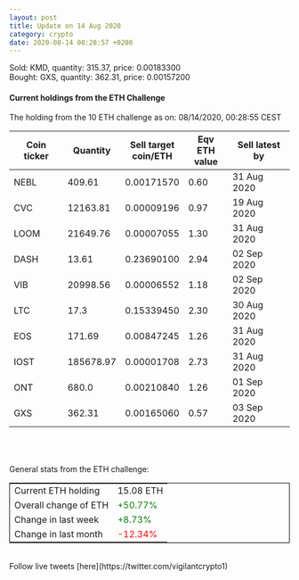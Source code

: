 ```yaml
---
layout: post
title: Update on 14 Aug 2020
category: crypto
date: 2020-08-14 00:28:57 +0200
---
```

<!-- Global site tag (gtag.js) - Google Analytics -->
<script async src="https://www.googletagmanager.com/gtag/js?id=UA-103831149-5"></script>
<script>
  window.dataLayer = window.dataLayer || [];
  function gtag(){dataLayer.push(arguments);}
  gtag('js', new Date());

  gtag('config', 'UA-103831149-5');
</script>
Sold: KMD, quantity:       315.37, price:   0.00183300<br>Bought: GXS, quantity:       362.31, price:   0.00157200<br>

#### Current holdings from the ETH Challenge

The holding from the 10 ETH challenge as on: 08/14/2020, 00:28:55 CEST

|Coin ticker|Quantity|Sell target<br>coin/ETH|Eqv ETH<br>value|Sell latest by|
|-----------|--------|-----------|-----------|--------------|
NEBL|409.61|  0.00171570|0.60|31 Aug 2020|
CVC|12163.81|  0.00009196|0.97|19 Aug 2020|
LOOM|21649.76|  0.00007055|1.30|31 Aug 2020|
DASH|13.61|  0.23690100|2.94|02 Sep 2020|
VIB|20998.56|  0.00006552|1.18|02 Sep 2020|
LTC|17.3|  0.15339450|2.30|30 Aug 2020|
EOS|171.69|  0.00847245|1.26|31 Aug 2020|
IOST|185678.97|  0.00001708|2.73|31 Aug 2020|
ONT|680.0|  0.00210840|1.26|01 Sep 2020|
GXS|362.31|  0.00165060|0.57|03 Sep 2020|

<br>
<br>
<br>
General stats from the ETH challenge:

<table style="border:1px solid black;margin-left:auto;margin-right:auto;">
	<tbody>
	<tr>
		<td>Current ETH holding</td>
		<td>     15.08 ETH</td>
	</tr>
	<tr>
		<td>Overall change of ETH</td>
		<td><font color="green">+50.77%</font></td>
	</tr>
	<tr>
		<td>Change in last week</td>
		<td><font color="green">+8.73%</font></td>
	</tr>
	<tr>
		<td>Change in last month</td>
		<td><font color="red">-12.34%</font></td>
	</tr>
	</tbody>
</table>

<br>
Follow live tweets [here](https://twitter.com/vigilantcrypto1)
<br>
<br>